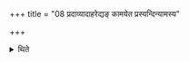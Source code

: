 +++
title = "08 प्रदाव्यादाहरेद्यङ् कामयेत प्रस्यन्दिन्यामस्य"

+++

<details><summary>थिते</summary>

प्रदाव्यादाहरेद्यं कामयेत प्रस्यन्दिन्यामस्य राष्ट्रं जायुकं स्यादिति । वृक्षाग्राज्ज्वलतो ब्रह्मवर्चसकामस्य । भर्जनादन्नकामस्य ८
</details>
